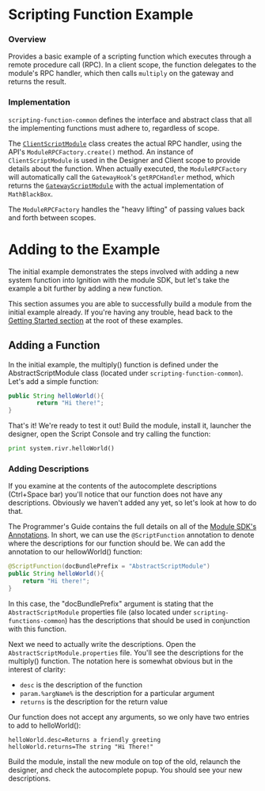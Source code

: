 # Scripting Function Example

### Overview
Provides a basic example of a scripting function which executes through a remote procedure call (RPC).
In a client scope, the function delegates to the module's RPC handler, which then calls `multiply` on the gateway and 
returns the result.

### Implementation
`scripting-function-common` defines the interface and abstract class that all the implementing functions must adhere to,
 regardless of scope.

The [`ClientScriptModule`](scripting-function-client/src/main/java/com/inductiveautomation/ignition/examples/scripting/client/ClientScriptModule.java) 
class creates the actual RPC handler, using the API's `ModuleRPCFactory.create()` method.
An instance of `ClientScriptModule` is used in the Designer and Client scope to provide details about the function. 
When actually executed, the `ModuleRPCFactory` will automatically call the `GatewayHook`'s `getRPCHandler` method, which 
returns the [`GatewayScriptModule`](scripting-function-gateway/src/main/java/com/inductiveautomation/ignition/examples/scripting/GatewayScriptModule.java) with the actual implementation of `MathBlackBox`.

The `ModuleRPCFactory` handles the "heavy lifting" of passing values back and forth between scopes.


# Adding to the Example
The initial example demonstrates the steps involved with adding a new system function into Ignition with the module SDK,
 but let's take the example a bit further by adding a new function.

This section assumes you are able to successfully build a module from the initial example already. If you're having any
 trouble, head back to the [Getting Started section](https://github.com/inductiveautomation/ignition-sdk-examples#getting-started) 
 at the root of these examples. 

## Adding a Function
In the initial example, the multiply() function is defined under the AbstractScriptModule class (located under 
`scripting-function-common`). Let's add a simple function:

```Java    
public String helloWorld(){
        return "Hi there!";
}
```

That's it! We're ready to test it out! Build the module, install it, launcher the designer, open the Script Console and
 try calling the function:

```python
print system.rivr.helloWorld()
```

### Adding Descriptions
If you examine at the contents of the autocomplete descriptions (Ctrl+Space bar) you'll notice that our function does
 not have any descriptions. Obviously we haven't added any yet, so let's look at how to do that.

The Programmer's Guide contains the full details on all of the [Module SDK's Annotations](https://docs.inductiveautomation.com/display/SE/Adding+Scripting+Functions#AddingScriptingFunctions-FunctionAnnotations). 
In short, we can use the `@ScriptFunction` annotation to denote where the descriptions for our function should be. 
We can add the annotation to our hellowWorld() function:


```Java 
@ScriptFunction(docBundlePrefix = "AbstractScriptModule")
public String helloWorld(){
    return "Hi there!";
}
```

In this case, the "docBundlePrefix" argument is stating that the `AbstractScriptModule` properties file (also located
 under `scripting-functions-common`) has the descriptions that should be used in conjunction with this function. 

Next we need to actually write the descriptions. Open the `AbstractScriptModule.properties` file. You'll see the
 descriptions for the multiply() function. The notation here is somewhat obvious but in the interest of clarity:

- `desc` is the description of the function
- `param.%argName%` is the description for a particular argument
- `returns` is the description for the return value

Our function does not accept any arguments, so we only have two entries to add to helloWorld():

```
helloWorld.desc=Returns a friendly greeting
helloWorld.returns=The string "Hi There!"
```
Build the module, install the new module on top of the old, relaunch the designer, and check the autocomplete popup.
 You should see your new descriptions. 
